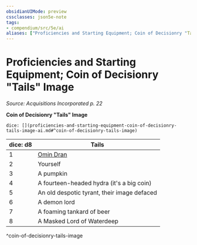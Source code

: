 ```yaml
---
obsidianUIMode: preview
cssclasses: json5e-note
tags:
- compendium/src/5e/ai
aliases: ["Proficiencies and Starting Equipment; Coin of Decisionry "Tails" Image"]
---
```

# Proficiencies and Starting Equipment; Coin of Decisionry "Tails" Image
*Source: Acquisitions Incorporated p. 22* 

**Coin of Decisionry "Tails" Image**

`dice: [](proficiencies-and-starting-equipment-coin-of-decisionry-tails-image-ai.md#^coin-of-decisionry-tails-image)`

| dice: d8 | Tails |
|----------|-------|
| 1 | [Omin Dran](Mechanics/bestiary/npc/omin-dran-ai.md) |
| 2 | Yourself |
| 3 | A pumpkin |
| 4 | A fourteen-headed hydra (it's a big coin) |
| 5 | An old despotic tyrant, their image defaced |
| 6 | A demon lord |
| 7 | A foaming tankard of beer |
| 8 | A Masked Lord of Waterdeep |
^coin-of-decisionry-tails-image